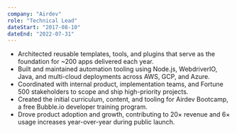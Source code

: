 ```yaml
---
company: "Airdev"
role: "Technical Lead"
dateStart: "2017-08-10"
dateEnd: "2022-07-31"
---
```


- Architected reusable templates, tools, and plugins that serve as the foundation for ~200 apps delivered each year.
- Built and maintained automation tooling using Node.js, WebdriverIO, Java, and multi-cloud deployments across AWS, GCP, and Azure.
- Coordinated with internal product, implementation teams, and Fortune 500 stakeholders to scope and ship high-priority projects.
- Created the initial curriculum, content, and tooling for Airdev Bootcamp, a free Bubble.io developer training program.
- Drove product adoption and growth, contributing to 20× revenue and 6× usage increases year-over-year during public launch.
